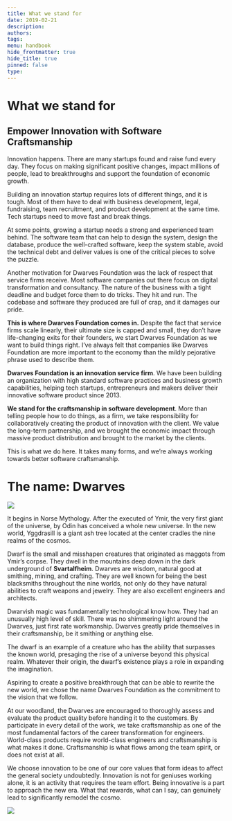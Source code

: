 ```yaml
---
title: What we stand for
date: 2019-02-21
description: 
authors: 
tags: 
menu: handbook
hide_frontmatter: true
hide_title: true
pinned: false
type:
---
```

# What we stand for

## Empower Innovation with Software Craftsmanship
Innovation happens. There are many startups found and raise fund every day. They focus on making significant positive changes, impact millions of people, lead to breakthroughs and support the foundation of economic growth.

Building an innovation startup requires lots of different things, and it is tough. Most of them have to deal with business development, legal, fundraising, team recruitment, and product development at the same time. Tech startups need to move fast and break things. 

At some points, growing a startup needs a strong and experienced team behind. The software team that can help to design the system, design the database, produce the well-crafted software, keep the system stable, avoid the technical debt and deliver values is one of the critical pieces to solve the puzzle.

Another motivation for Dwarves Foundation was the lack of respect that service firms receive. Most software companies out there focus on digital transformation and consultancy. The nature of the business with a tight deadline and budget force them to do tricks. They hit and run. The codebase and software they produced are full of crap, and it damages our pride. 

**This is where Dwarves Foundation comes in.**
Despite the fact that service firms scale linearly, their ultimate size is capped and small, they don’t have life-changing exits for their founders, we start Dwarves Foundation as we want to build things right. I’ve always felt that companies like Dwarves Foundation are more important to the economy than the mildly pejorative phrase used to describe them.

**Dwarves Foundation is an innovation service firm**. We have been building an organization with high standard software practices and business growth capabilities, helping tech startups, entrepreneurs and makers deliver their innovative software product since 2013.

**We stand for the craftsmanship in software development**. More than telling people how to do things, as a firm, we take responsibility for collaboratively creating the product of innovation with the client. We value the long-term partnership, and we brought the economic impact through massive product distribution and brought to the market by the clients. 

This is what we do here. It takes many forms, and we’re always working towards better software craftsmanship.

# The name: Dwarves
![](img/yggdrasill.png)

It begins in Norse Mythology. After the executed of Ymir, the very first giant of the universe, by Odin has conceived a whole new universe. In the new world, Yggdrasill is a giant ash tree located at the center cradles the nine realms of the cosmos.

Dwarf is the small and misshapen creatures that originated as maggots from Ymir’s corpse. They dwell in the mountains deep down in the dark underground of **Svartalfheim**. Dwarves are wisdom, natural good at smithing, mining, and crafting. They are well known for being the best blacksmiths throughout the nine worlds, not only do they have natural abilities to craft weapons and jewelry. They are also excellent engineers and architects.

Dwarvish magic was fundamentally technological know how. They had an unusually high level of skill. There was no shimmering light around the Dwarves, just first rate workmanship. Dwarves greatly pride themselves in their craftsmanship, be it smithing or anything else.

The dwarf is an example of a creature who has the ability that surpasses the known world, presaging the rise of a universe beyond this physical realm. Whatever their origin, the dwarf’s existence plays a role in expanding the imagination.

Aspiring to create a positive breakthrough that can be able to rewrite the new world, we chose the name Dwarves Foundation as the commitment to the vision that we follow.

At our woodland, the Dwarves are encouraged to thoroughly assess and evaluate the product quality before handing it to the customers. By participate in every detail of the work, we take craftsmanship as one of the most fundamental factors of the career transformation for engineers. World-class products require world-class engineers and craftsmanship is what makes it done. Craftsmanship is what flows among the team spirit, or does not exist at all.

We choose innovation to be one of our core values that form ideas to affect the general society undoubtedly. Innovation is not for geniuses working alone, it is an activity that requires the team effort. Being innovative is a part to approach the new era. What that rewards, what can I say, can genuinely lead to significantly remodel the cosmo.

![](img/dwarves.jpg)